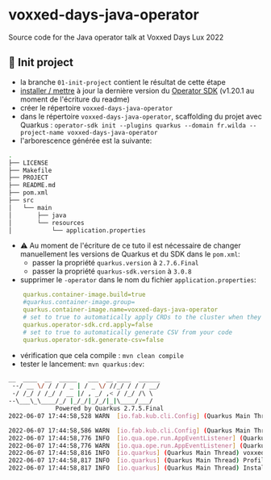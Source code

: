 # voxxed-days-java-operator
Source code for the Java operator talk at Voxxed Days Lux 2022

## 🎉 Init project
 - la branche `01-init-project` contient le résultat de cette étape
 - [installer / mettre](https://sdk.operatorframework.io/docs/installation/) à jour la dernière version du [Operator SDK](https://sdk.operatorframework.io/) (v1.20.1 au moment de l'écriture du readme)
 - créer le répertoire `voxxed-days-java-operator`
 - dans le répertoire `voxxed-days-java-operator`, scaffolding du projet avec Quarkus : `operator-sdk init --plugins quarkus --domain fr.wilda --project-name voxxed-days-java-operator`
 - l'arborescence générée est la suivante:
```bash
.
├── LICENSE
├── Makefile
├── PROJECT
├── README.md
├── pom.xml
├── src
│   └── main
│       ├── java
│       └── resources
│           └── application.properties
```
 - ⚠️ Au moment de l'écriture de ce tuto il est nécessaire de changer manuellement les versions de Quarkus et du SDK dans le `pom.xml`:
    - passer la propriété `quarkus.version` à `2.7.6.Final`
    - passer la propriété `quarkus-sdk.version` à `3.0.8`
 - supprimer le `-operator` dans le nom du fichier `application.properties`:
```yaml
    quarkus.container-image.build=true
    #quarkus.container-image.group=
    quarkus.container-image.name=voxxed-days-java-operator
    # set to true to automatically apply CRDs to the cluster when they get regenerated
    quarkus.operator-sdk.crd.apply=false
    # set to true to automatically generate CSV from your code
    quarkus.operator-sdk.generate-csv=false
```
 - vérification que cela compile : `mvn clean compile`
 - tester le lancement: `mvn quarkus:dev`:
```bash
__  ____  __  _____   ___  __ ____  ______ 
 --/ __ \/ / / / _ | / _ \/ //_/ / / / __/ 
 -/ /_/ / /_/ / __ |/ , _/ ,< / /_/ /\ \   
--\___\_\____/_/ |_/_/|_/_/|_|\____/___/   
             Powered by Quarkus 2.7.5.Final
2022-06-07 17:44:58,528 WARN  [io.fab.kub.cli.Config] (Quarkus Main Thread) Found multiple Kubernetes config files [[/Users/stef/Config/k8s/ovh-example-2.yml, /Users/stef/.kube/config]], using the first one: [/Users/stef/Config/k8s/ovh-example-2.yml]. If not desired file, please change it by doing `export KUBECONFIG=/path/to/kubeconfig` on Unix systems or `$Env:KUBECONFIG=/path/to/kubeconfig` on Windows.

2022-06-07 17:44:58,586 WARN  [io.fab.kub.cli.Config] (Quarkus Main Thread) Found multiple Kubernetes config files [[/Users/stef/Config/k8s/ovh-example-2.yml, /Users/stef/.kube/config]], using the first one: [/Users/stef/Config/k8s/ovh-example-2.yml]. If not desired file, please change it by doing `export KUBECONFIG=/path/to/kubeconfig` on Unix systems or `$Env:KUBECONFIG=/path/to/kubeconfig` on Windows.
2022-06-07 17:44:58,776 INFO  [io.qua.ope.run.AppEventListener] (Quarkus Main Thread) Quarkus Java Operator SDK extension 3.0.7 (commit: 22fed83 on branch: 22fed8391b7b153616bd79c5f829cdd8a7edd5bd) built on Thu Apr 07 16:13:21 CEST 2022
2022-06-07 17:44:58,776 WARN  [io.qua.ope.run.AppEventListener] (Quarkus Main Thread) No Reconciler implementation was found so the Operator was not started.
2022-06-07 17:44:58,816 INFO  [io.quarkus] (Quarkus Main Thread) voxxed-days-java-operator 0.0.1-SNAPSHOT on JVM (powered by Quarkus 2.7.5.Final) started in 1.827s. Listening on: http://localhost:8080
2022-06-07 17:44:58,817 INFO  [io.quarkus] (Quarkus Main Thread) Profile dev activated. Live Coding activated.
2022-06-07 17:44:58,817 INFO  [io.quarkus] (Quarkus Main Thread) Installed features: [cdi, kubernetes, kubernetes-client, micrometer, openshift-client, operator-sdk, smallrye-context-propagation, smallrye-health, vertx]
```